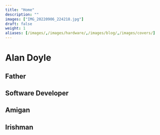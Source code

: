 ```yaml
---
title: "Home"
description: ""
images: ["IMG_20220906_224218.jpg"]
draft: false
weight: 1
aliases: [/images/,/images/hardware/,/images/blog/,/images/covers/]
---
```


# Alan Doyle
## Father
## Software Developer
## Amigan
## Irishman
